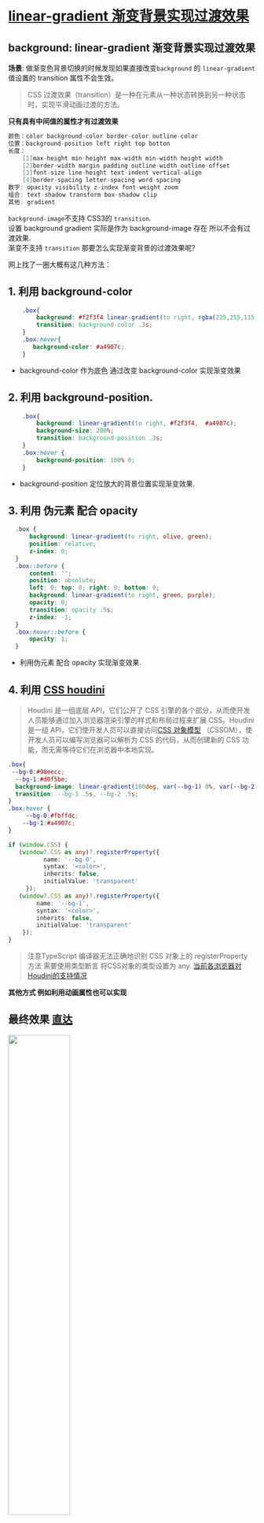 # [linear-gradient 渐变背景实现过渡效果](https://github.com/forzys/blog/issues/8)

<!-- intro: 做渐变色背景切换的时候发现如果直接改变background 的 linear-gradient值设置的 transition 属性不会生效  --> 

## background: linear-gradient 渐变背景实现过渡效果

**场景**: 做渐变色背景切换的时候发现如果直接改变`background` 的 `linear-gradient`值设置的 transition 属性不会生效。
> CSS 过渡效果（transition）是一种在元素从一种状态转换到另一种状态时，实现平滑动画过渡的方法。  

**只有具有中间值的属性才有过渡效果**  
```swift
颜色：color background-color border-color outline-color
位置：background-position left right top botton
长度：
    [1]max-height min-height max-width min-width height width
    [2]border-width margin padding outline-width outline-offset
    [3]font-size line-height text-indent vertical-align  
    [4]border-spacing letter-spacing word-spacing
数字: opacity visibility z-index font-weight zoom
组合: text-shadow transform box-shadow clip
其他: gradient
```
`background-image`不支持 CSS3的 `transition`.   
设置 background gradient 实际是作为 background-image 存在 所以不会有过渡效果.  
渐变不支持 `transition` 那要怎么实现渐变背景的过渡效果呢?


网上找了一圈大概有这几种方法：
## 1.  利用 background-color 
```css 
    .box{
        background: #f2f3f4 linear-gradient(to right, rgba(225,255,115,0), rgba(225,255,115,.5));
        transition: background-color .3s;
    }
    .box:hover{
       background-color: #a4907c;
    }

```
- background-color 作为底色 通过改变 background-color 实现渐变效果

## 2. 利用 background-position.  

```css 
    .box{
        background: linear-gradient(to right, #f2f3f4,  #a4907c);
        background-size: 200%;
        transition: background-position .3s;  
    }
    .box:hover {
        background-position: 100% 0;    
    }
```
- background-position 定位放大的背景位置实现渐变效果.  

## 3. 利用 伪元素 配合 opacity
```css
  .box { 
      background: linear-gradient(to right, olive, green);
      position: relative;
      z-index: 0;    
  }
  .box::before {
      content: '';
      position: absolute;
      left: 0; top: 0; right: 0; bottom: 0;
      background: linear-gradient(to right, green, purple);
      opacity: 0;    
      transition: opacity .5s;
      z-index: -1;
  }
  .box:hover::before {
      opacity: 1;    
  }
```
-  利用伪元素 配合 opacity 实现渐变效果.  

## 4. 利用 [CSS houdini](https://developer.mozilla.org/zh-CN/docs/Web/Guide/Houdini)
> Houdini 是一组底层 API，它们公开了 CSS 引擎的各个部分，从而使开发人员能够通过加入浏览器渲染引擎的样式和布局过程来扩展 CSS。Houdini 是一组 API，它们使开发人员可以直接访问[CSS 对象模型](https://developer.mozilla.org/zh-CN/docs/Web/API/CSS_Object_Model) （CSSOM），使开发人员可以编写浏览器可以解析为 CSS 的代码，从而创建新的 CSS 功能，而无需等待它们在浏览器中本地实现。
```css
.box{
 --bg-0:#98eecc;
  --bg-1:#d0f5be;
  background-image: linear-gradient(180deg, var(--bg-1) 0%, var(--bg-2) 100%);
  transition: --bg-1 .5s, --bg-2 .5s;
} 
.box:hover {
     --bg-0:#fbffdc; 
    --bg-1:#a4907c; 
}
```

```ts
if (window.CSS) {
   (window?.CSS as any)?.registerProperty({
          name: '--bg-0',
          syntax: '<color>',
          inherits: false,
          initialValue: 'transparent'
     });
   (window?.CSS as any)?.registerProperty({
        name: '--bg-1',
        syntax: '<color>',
        inherits: false,
        initialValue: 'transparent'
    });
}
```
> 注意TypeScript 编译器无法正确地识别 CSS 对象上的 registerProperty 方法 需要使用类型断言 将CSS对象的类型设置为 any. [当前各浏览器对Houdini的支持情况](https://ishoudinireadyyet.com/)

**其他方式 例如利用动画属性也可以实现**

## 最终效果 [直达](https://forzys.github.io/blog/theme)

<img src="https://s2.loli.net/2023/07/01/saJ2Z69yjrnmOfU.gif" width="50%" />

